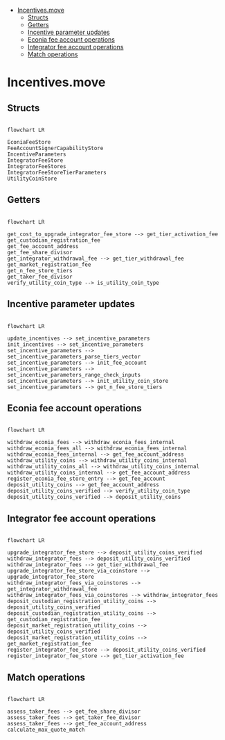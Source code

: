 - [Incentives.move](#incentivesmove)
  - [Structs](#structs)
  - [Getters](#getters)
  - [Incentive parameter updates](#incentive-parameter-updates)
  - [Econia fee account operations](#econia-fee-account-operations)
  - [Integrator fee account operations](#integrator-fee-account-operations)
  - [Match operations](#match-operations)

# Incentives.move

## Structs

```mermaid

flowchart LR

EconiaFeeStore
FeeAccountSignerCapabilityStore
IncentiveParameters
IntegratorFeeStore
IntegratorFeeStores
IntegratorFeeStoreTierParameters
UtilityCoinStore

```

## Getters

```mermaid

flowchart LR

get_cost_to_upgrade_integrator_fee_store --> get_tier_activation_fee
get_custodian_registration_fee
get_fee_account_address
get_fee_share_divisor
get_integrator_withdrawal_fee --> get_tier_withdrawal_fee
get_market_registration_fee
get_n_fee_store_tiers
get_taker_fee_divisor
verify_utility_coin_type --> is_utility_coin_type

```

## Incentive parameter updates

```mermaid

flowchart LR

update_incentives --> set_incentive_parameters
init_incentives --> set_incentive_parameters
set_incentive_parameters --> set_incentive_parameters_parse_tiers_vector
set_incentive_parameters --> init_fee_account
set_incentive_parameters --> set_incentive_parameters_range_check_inputs
set_incentive_parameters --> init_utility_coin_store
set_incentive_parameters --> get_n_fee_store_tiers

```

## Econia fee account operations

```mermaid

flowchart LR

withdraw_econia_fees --> withdraw_econia_fees_internal
withdraw_econia_fees_all --> withdraw_econia_fees_internal
withdraw_econia_fees_internal --> get_fee_account_address
withdraw_utility_coins --> withdraw_utility_coins_internal
withdraw_utility_coins_all --> withdraw_utility_coins_internal
withdraw_utility_coins_internal --> get_fee_account_address
register_econia_fee_store_entry --> get_fee_account
deposit_utility_coins --> get_fee_account_address
deposit_utility_coins_verified --> verify_utility_coin_type
deposit_utility_coins_verified --> deposit_utility_coins

```

## Integrator fee account operations

```mermaid

flowchart LR

upgrade_integrator_fee_store --> deposit_utility_coins_verified
withdraw_integrator_fees --> deposit_utility_coins_verified
withdraw_integrator_fees --> get_tier_withdrawal_fee
upgrade_integrator_fee_store_via_coinstore --> upgrade_integrator_fee_store
withdraw_integrator_fees_via_coinstores --> get_integrator_withdrawal_fee
withdraw_integrator_fees_via_coinstores --> withdraw_integrator_fees
deposit_custodian_registration_utility_coins --> deposit_utility_coins_verified
deposit_custodian_registration_utility_coins --> get_custodian_registration_fee
deposit_market_registration_utility_coins --> deposit_utility_coins_verified
deposit_market_registration_utility_coins --> get_market_registration_fee
register_integrator_fee_store --> deposit_utility_coins_verified
register_integrator_fee_store --> get_tier_activation_fee

```

## Match operations

```mermaid

flowchart LR

assess_taker_fees --> get_fee_share_divisor
assess_taker_fees --> get_taker_fee_divisor
assess_taker_fees --> get_fee_account_address
calculate_max_quote_match

```